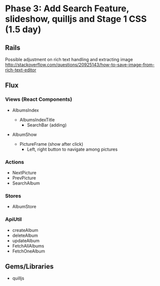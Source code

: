# Phase 3: Add Search Feature, slideshow, quilljs and Stage 1 CSS (1.5 day)

## Rails
Possible adjustment on rich text handling and extracting image
http://stackoverflow.com/questions/20925143/how-to-save-image-from-rich-text-editor

## Flux
### Views (React Components)

* AlbumsIndex
  * AlbumsIndexTitle
    * SearchBar (adding)

* AlbumShow
  * PictureFrame (show after click)
    * Left, right button to navigate among pictures

### Actions
* NextPicture
* PrevPicture
* SearchAlbum

### Stores
* AlbumStore

### ApiUtil
* createAlbum
* deleteAlbum
* updateAlbum
* FetchAllAlbums
* FetchOneAlbum

## Gems/Libraries
* quilljs